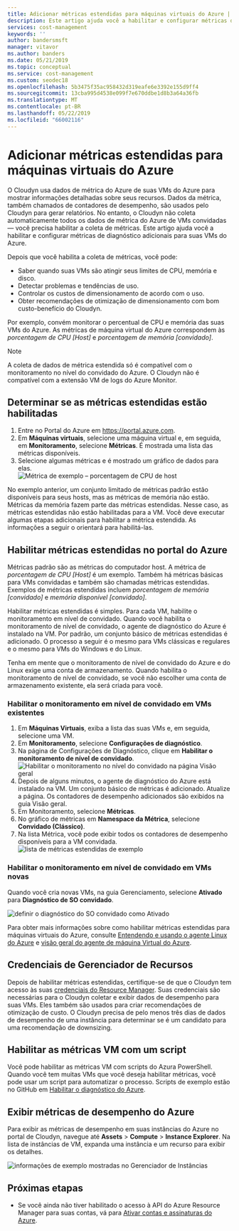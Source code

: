 ```yaml
---
title: Adicionar métricas estendidas para máquinas virtuais do Azure | Microsoft Docs
description: Este artigo ajuda você a habilitar e configurar métricas de diagnóstico estendido para suas VMs do Azure.
services: cost-management
keywords: ''
author: bandersmsft
manager: vitavor
ms.author: banders
ms.date: 05/21/2019
ms.topic: conceptual
ms.service: cost-management
ms.custom: seodec18
ms.openlocfilehash: 5b3475f35ac958432d319eafe6e3392e155d9ff4
ms.sourcegitcommit: 13cba995d4538e099f7e670ddbe1d8b3a64a36fb
ms.translationtype: MT
ms.contentlocale: pt-BR
ms.lasthandoff: 05/22/2019
ms.locfileid: "66002116"
---
```

# <a name="add-extended-metrics-for-azure-virtual-machines"></a>Adicionar métricas estendidas para máquinas virtuais do Azure

O Cloudyn usa dados de métrica do Azure de suas VMs do Azure para mostrar informações detalhadas sobre seus recursos. Dados da métrica, também chamados de contadores de desempenho, são usados pelo Cloudyn para gerar relatórios. No entanto, o Cloudyn não coleta automaticamente todos os dados de métrica do Azure de VMs convidadas — você precisa habilitar a coleta de métricas. Este artigo ajuda você a habilitar e configurar métricas de diagnóstico adicionais para suas VMs do Azure.

Depois que você habilita a coleta de métricas, você pode:

- Saber quando suas VMs são atingir seus limites de CPU, memória e disco.
- Detectar problemas e tendências de uso.
- Controlar os custos de dimensionamento de acordo com o uso.
- Obter recomendações de otimização de dimensionamento com bom custo-benefício do Cloudyn.

Por exemplo, convém monitorar o percentual de CPU e memória das suas VMs do Azure. As métricas de máquina virtual do Azure correspondem às _porcentagem de CPU [Host]_ e _porcentagem de memória [convidado]_.

> [!NOTE]
> A coleta de dados de métrica estendida só é compatível com o monitoramento no nível do convidado do Azure. O Cloudyn não é compatível com a extensão VM de logs do Azure Monitor.

## <a name="determine-whether-extended-metrics-are-enabled"></a>Determinar se as métricas estendidas estão habilitadas

1. Entre no Portal do Azure em https://portal.azure.com.
2. Em **Máquinas virtuais**, selecione uma máquina virtual e, em seguida, em **Monitoramento**, selecione **Métricas**. É mostrada uma lista das métricas disponíveis.
3. Selecione algumas métricas e é mostrado um gráfico de dados para elas.  
    ![Métrica de exemplo – porcentagem de CPU de host](./media/azure-vm-extended-metrics/metric01.png)

No exemplo anterior, um conjunto limitado de métricas padrão estão disponíveis para seus hosts, mas as métricas de memória não estão. Métricas da memória fazem parte das métricas estendidas. Nesse caso, as métricas estendidas não estão habilitadas para a VM. Você deve executar algumas etapas adicionais para habilitar a métrica estendida. As informações a seguir o orientará para habilitá-las.

## <a name="enable-extended-metrics-in-the-azure-portal"></a>Habilitar métricas estendidas no portal do Azure

Métricas padrão são as métricas do computador host. A métrica de _porcentagem de CPU [Host]_ é um exemplo. Também há métricas básicas para VMs convidadas e também são chamadas métricas estendidas. Exemplos de métricas estendidas incluem _porcentagem de memória [convidado]_ e _memória disponível [convidado]_.

Habilitar métricas estendidas é simples. Para cada VM, habilite o monitoramento em nível de convidado. Quando você habilita o monitoramento de nível de convidado, o agente de diagnóstico do Azure é instalado na VM. Por padrão, um conjunto básico de métricas estendidas é adicionado. O processo a seguir é o mesmo para VMs clássicas e regulares e o mesmo para VMs do Windows e do Linux.

Tenha em mente que o monitoramento de nível de convidado do Azure e do Linux exige uma conta de armazenamento. Quando habilita o monitoramento de nível de convidado, se você não escolher uma conta de armazenamento existente, ela será criada para você.

### <a name="enable-guest-level-monitoring-on-existing-vms"></a>Habilitar o monitoramento em nível de convidado em VMs existentes

1. Em **Máquinas Virtuais**, exiba a lista das suas VMs e, em seguida, selecione uma VM.
2. Em **Monitoramento**, selecione **Configurações de diagnóstico**.
3. Na página de Configurações de Diagnóstico, clique em **Habilitar o monitoramento de nível de convidado**.  
    ![Habilitar o monitoramento no nível do convidado na página Visão geral](./media/azure-vm-extended-metrics/enable-guest-monitoring.png)
4. Depois de alguns minutos, o agente de diagnóstico do Azure está instalado na VM. Um conjunto básico de métricas é adicionado. Atualize a página. Os contadores de desempenho adicionados são exibidos na guia Visão geral.
5. Em Monitoramento, selecione **Métricas**.
6. No gráfico de métricas em **Namespace da Métrica**, selecione **Convidado (Clássico)**.
7. Na lista Métrica, você pode exibir todos os contadores de desempenho disponíveis para a VM convidada.  
    ![lista de métricas estendidas de exemplo](./media/azure-vm-extended-metrics/extended-metrics.png)

### <a name="enable-guest-level-monitoring-on-new-vms"></a>Habilitar o monitoramento em nível de convidado em VMs novas

Quando você cria novas VMs, na guia Gerenciamento, selecione **Ativado** para **Diagnóstico de SO convidado**.

![definir o diagnóstico do SO convidado como Ativado](./media/azure-vm-extended-metrics/new-enable-diag.png)

Para obter mais informações sobre como habilitar métricas estendidas para máquinas virtuais do Azure, consulte [Entendendo e usando o agente Linux do Azure](../virtual-machines/extensions/agent-linux.md) e [visão geral do agente de máquina Virtual do Azure](../virtual-machines/extensions/agent-windows.md).

## <a name="resource-manager-credentials"></a>Credenciais de Gerenciador de Recursos

Depois de habilitar métricas estendidas, certifique-se de que o Cloudyn tem acesso às suas [credenciais do Resource Manager](activate-subs-accounts.md). Suas credenciais são necessárias para o Cloudyn coletar e exibir dados de desempenho para suas VMs. Eles também são usados para criar recomendações de otimização de custo. O Cloudyn precisa de pelo menos três dias de dados de desempenho de uma instância para determinar se é um candidato para uma recomendação de downsizing.

## <a name="enable-vm-metrics-with-a-script"></a>Habilitar as métricas VM com um script

Você pode habilitar as métricas VM com scripts do Azura PowerShell. Quando você tem muitas VMs que você deseja habilitar métricas, você pode usar um script para automatizar o processo. Scripts de exemplo estão no GitHub em [Habilitar o diagnóstico do Azure](https://github.com/Cloudyn/azure-enable-diagnostics).

## <a name="view-azure-performance-metrics"></a>Exibir métricas de desempenho do Azure

Para exibir as métricas de desempenho em suas instâncias do Azure no portal de Cloudyn, navegue até **Assets** > **Compute** > **Instance Explorer**. Na lista de instâncias de VM, expanda uma instância e um recurso para exibir os detalhes.

![informações de exemplo mostradas no Gerenciador de Instâncias](./media/azure-vm-extended-metrics/instance-explorer.png)

## <a name="next-steps"></a>Próximas etapas

- Se você ainda não tiver habilitado o acesso à API do Azure Resource Manager para suas contas, vá para [Ativar contas e assinaturas do Azure](activate-subs-accounts.md).

